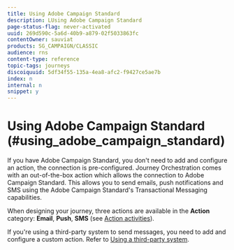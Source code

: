 ```yaml
---
title: Using Adobe Campaign Standard
description: LUsing Adobe Campaign Standard
page-status-flag: never-activated
uuid: 269d590c-5a6d-40b9-a879-02f5033863fc
contentOwner: sauviat
products: SG_CAMPAIGN/CLASSIC
audience: rns
content-type: reference
topic-tags: journeys
discoiquuid: 5df34f55-135a-4ea8-afc2-f9427ce5ae7b
index: n
internal: n
snippet: y
---
```


# Using Adobe Campaign Standard (#using_adobe_campaign_standard)

If you have Adobe Campaign Standard, you don't need to add and configure an action,  the connection is pre-configured. Journey Orchestration comes with an out-of-the-box action which allows the connection to Adobe Campaign Standard. This allows you to send emails, push notifications and SMS using the Adobe Campaign Standard's Transactional Messaging capabilities. 

When designing your journey, three actions are available in the **Action** category: **Email**, **Push**, **SMS** (see [Action activities](../building-journeys/journeyaction.md#concept_hbj_hrt_52b)).

If you're using a third-party system to send messages, you need to add and configure a custom action. Refer to [Using a third-party system](../custom-action/customabout.md).

